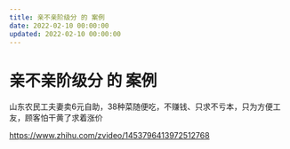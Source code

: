 ```yaml
---
title: 亲不亲阶级分 的 案例
date: 2022-02-10 00:00:00
updated: 2022-02-10 00:00:00
---
```


# 亲不亲阶级分 的 案例

山东农民工夫妻卖6元自助，38种菜随便吃，不赚钱、只求不亏本，只为方便工友，顾客怕干黄了求着涨价

https://www.zhihu.com/zvideo/1453796413972512768
